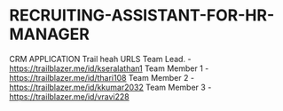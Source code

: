 # RECRUITING-ASSISTANT-FOR-HR-MANAGER
CRM APPLICATION
Trail heah URLS
Team Lead.    - https://trailblazer.me/id/kseralathan1
Team Member 1 - https://trailblazer.me/id/thari108
Team Member 2 - https://trailblazer.me/id/kkumar2032
Team Member 3 - https://trailblazer.me/id/vravi228
